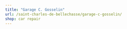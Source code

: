 ```yaml
---
title: "Garage C. Gosselin"
url: /saint-charles-de-bellechasse/garage-c-gosselin/
shop: car repair
---
```

